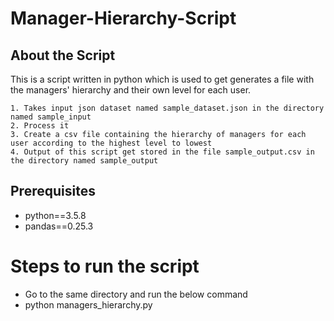 # Manager-Hierarchy-Script

## About the Script

This is a script written in python which is used to get generates a file with the managers' hierarchy and their own level for each user.

    1. Takes input json dataset named sample_dataset.json in the directory named sample_input
    2. Process it
    3. Create a csv file containing the hierarchy of managers for each user according to the highest level to lowest
    4. Output of this script get stored in the file sample_output.csv in the directory named sample_output

## Prerequisites
- python==3.5.8
- pandas==0.25.3

# Steps to run the script

- Go to the same directory and run the below command
- python managers_hierarchy.py
